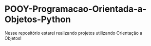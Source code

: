 # POOY-Programacao-Orientada-a-Objetos-Python
 Nesse repositório estarei realizando projetos utilizando Orientação a Objetos!
